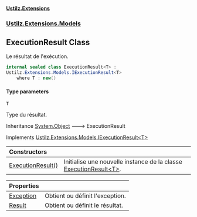 #### [Ustilz.Extensions](index.md 'index')
### [Ustilz.Extensions.Models](Ustilz.Extensions.Models.md 'Ustilz.Extensions.Models')

## ExecutionResult<T> Class

Le résultat de l'exécution.

```csharp
internal sealed class ExecutionResult<T> :
Ustilz.Extensions.Models.IExecutionResult<T>
    where T : new()
```
#### Type parameters

<a name='Ustilz.Extensions.Models.ExecutionResult_T_.T'></a>

`T`

Type du résultat.

Inheritance [System.Object](https://docs.microsoft.com/en-us/dotnet/api/System.Object 'System.Object') &#129106; ExecutionResult<T>

Implements [Ustilz.Extensions.Models.IExecutionResult&lt;](Ustilz.Extensions.Models.IExecutionResult_T_.md 'Ustilz.Extensions.Models.IExecutionResult<T>')[T](Ustilz.Extensions.Models.ExecutionResult_T_.md#Ustilz.Extensions.Models.ExecutionResult_T_.T 'Ustilz.Extensions.Models.ExecutionResult<T>.T')[&gt;](Ustilz.Extensions.Models.IExecutionResult_T_.md 'Ustilz.Extensions.Models.IExecutionResult<T>')

| Constructors | |
| :--- | :--- |
| [ExecutionResult()](Ustilz.Extensions.Models.ExecutionResult_T_.ExecutionResult().md 'Ustilz.Extensions.Models.ExecutionResult<T>.ExecutionResult()') | Initialise une nouvelle instance de la classe [ExecutionResult&lt;T&gt;](Ustilz.Extensions.Models.ExecutionResult_T_.md 'Ustilz.Extensions.Models.ExecutionResult<T>'). |

| Properties | |
| :--- | :--- |
| [Exception](Ustilz.Extensions.Models.ExecutionResult_T_.Exception.md 'Ustilz.Extensions.Models.ExecutionResult<T>.Exception') | Obtient ou définit l'exception. |
| [Result](Ustilz.Extensions.Models.ExecutionResult_T_.Result.md 'Ustilz.Extensions.Models.ExecutionResult<T>.Result') | Obtient ou définit le résultat. |
